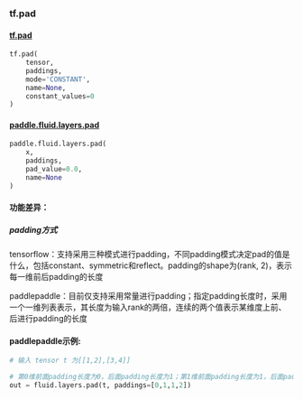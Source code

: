 
### tf.pad

#### [tf.pad](https://www.tensorflow.org/api_docs/python/tf/pad)
``` python
tf.pad(
    tensor,
    paddings,
    mode='CONSTANT',
    name=None,
    constant_values=0
)
```

#### [paddle.fluid.layers.pad](http://paddlepaddle.org/documentation/docs/zh/1.2/api_cn/layers_cn.html#cn-api-fluid-layers-pad)
``` python
paddle.fluid.layers.pad(
    x, 
    paddings, 
    pad_value=0.0, 
    name=None
)
```

#### 功能差异：
##### padding方式
tensorflow：支持采用三种模式进行padding，不同padding模式决定pad的值是什么，包括constant、symmetric和reflect。padding的shape为(rank, 2)，表示每一维前后padding的长度  

paddlepaddle：目前仅支持采用常量进行padding；指定padding长度时，采用一个一维列表表示，其长度为输入rank的两倍，连续的两个值表示某维度上前、后进行padding的长度

#### paddlepaddle示例:
```python
# 输入 tensor t 为[[1,2],[3,4]]

# 第0维前面padding长度为0，后面padding长度为1；第1维前面padding长度为1，后面padding长度为2
out = fluid.layers.pad(t, paddings=[0,1,1,2])  
```
